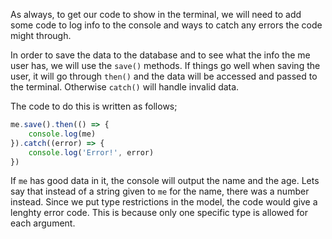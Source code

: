 <!--title={Outputting the model to the console}-->

As always, to get our code to show in the terminal, we will need to add some code to log info to the console and ways to catch any errors the code might through. 

In order to save the data to the database and to see what the info the me user has, we will use the ``save()`` methods. If things go well when saving the user, it will go through ``then()`` and the data will be accessed and passed to the terminal. Otherwise ``catch()`` will handle invalid data.

The code to do this is written as follows;

```javascript
me.save().then(() => {
    console.log(me)
}).catch((error) => {
    console.log('Error!', error)
})
```

If ``me`` has good data in it, the console will output the name and the age. Lets say that instead of a string given to ``me`` for the name, there was a number instead. Since we put type restrictions in the model, the code would give a lenghty error code. This is because only one specific type is allowed for each argument.

